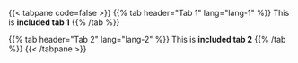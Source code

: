 {{< tabpane code=false >}}
  {{% tab header="Tab 1" lang="lang-1" %}}
  This is **included tab 1**
  {{% /tab %}}

  {{% tab header="Tab 2" lang="lang-2" %}}
  This is **included tab 2**
  {{% /tab %}}
{{< /tabpane >}}
